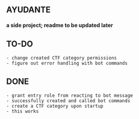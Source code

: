 ## AYUDANTE
#### a side project; readme to be updated later

## TO-DO
	- change created CTF category permissions
	- figure out error handling with bot commands

## DONE
	- grant entry role from reacting to bot message
	- successfully created and called bot commands
	- create a CTF category upon startup
	- this works